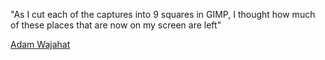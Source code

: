 "As I cut each of the captures into 9 squares in GIMP, I thought how much of these places that are now on my screen are left"

[Adam Wajahat](https://adamwajahat.github.io/)